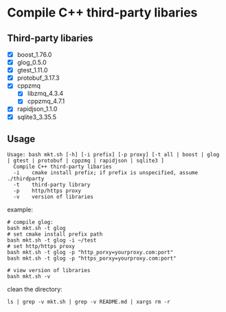 # Compile C++ third-party libaries

## Third-party libaries

- [x] boost_1.76.0
- [x] glog_0.5.0
- [x] gtest_1.11.0
- [x] protobuf_3.17.3
- [x] cppzmq
  - [x] libzmq_4.3.4
  - [x] cppzmq_4.7.1
- [x] rapidjson_1.1.0
- [x] sqlite3_3.35.5

## Usage

```shell
Usage: bash mkt.sh [-h] [-i prefix] [-p proxy] [-t all | boost | glog | gtest | protobuf | cppzmq | rapidjson | sqlite3 ]
  Compile C++ third-party libaries
  -i    cmake install prefix; if prefix is unspecified, assume ./thirdparty
  -t    third-party library
  -p    http/https proxy
  -v    version of libraries
```
example:

```shell
# compile glog:
bash mkt.sh -t glog
# set cmake install prefix path
bash mkt.sh -t glog -i ~/test
# set http/https proxy
bash mkt.sh -t glog -p "http_porxy=yourproxy.com:port"
bash mkt.sh -t glog -p "https_porxy=yourproxy.com:port"
```

```shell
# view version of libraries
bash mkt.sh -v
```

clean the directory:
```shell
ls | grep -v mkt.sh | grep -v README.md | xargs rm -r
```

